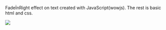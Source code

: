 FadeİnRight effect on text created  with JavaScript(wowjs).
The rest is basic html and css.

<img src="https://user-images.githubusercontent.com/61241894/80283375-b3e3ad00-871f-11ea-9db3-51d7e094a5ca.jpg">
